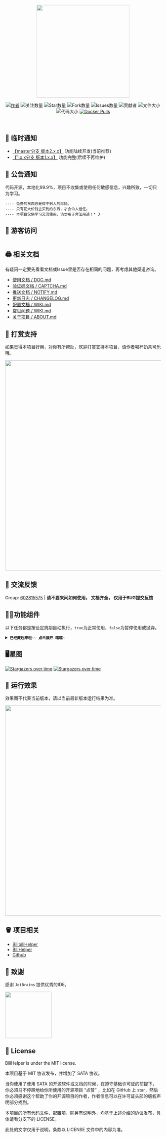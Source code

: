 <p align=center><img width="300px" src="https://user-images.githubusercontent.com/19500576/118621710-36428180-b7f9-11eb-891d-3f5697347cef.png" alt=""></p>

[//]: # (<p align=center><img width="300px" src="https://i.loli.net/2018/04/20/5ad97bd395912.jpeg"></p>)

<div align=center> 

[![](https://img.shields.io/badge/Author-Lkeme-blueviolet "作者")](https://github.com/lkeme/ )
![](https://img.shields.io/badge/dynamic/json?label=GitHub%20Followers&query=%24.data.totalSubs&url=https%3A%2F%2Fapi.spencerwoo.com%2Fsubstats%2F%3Fsource%3Dgithub%26queryKey%3Dlkeme&labelColor=282c34&color=181717&logo=github&longCache=true "关注数量")
![](https://img.shields.io/github/stars/lkeme/BiliHelper-personal.svg?style=plastic&logo=appveyor "Star数量")
![](https://img.shields.io/github/forks/lkeme/BiliHelper-personal.svg?style=plastic&logo=stackshare "Fork数量")
![](https://img.shields.io/github/issues/lkeme/BiliHelper-personal.svg?style=plastic&logo=stackshare "Issues数量")
![](https://img.shields.io/github/contributors/lkeme/BiliHelper-personal "贡献者")
![](https://img.shields.io/github/repo-size/lkeme/BiliHelper-personal?style=flat-square&label=files&color=cf8ef4&labelColor=373e4dl "文件大小")
![](https://img.shields.io/github/languages/code-size/lkeme/BiliHelper-personal?color=blueviolet&style=flat-square "代码大小")
[![Docker Pulls](https://img.shields.io/docker/pulls/lkeme/bilihelper-personal?style=flat-square)](https://hub.docker.com/r/lkeme/bilihelper-personal)

[//]: # (<br>)

[//]: # (<img alt="GitHub Workflow Status" src="https://img.shields.io/github/workflow/status/lkeme/BiliHelper-personal/cron%20update?style=flat-square">)

[//]: # (<img alt="GitHub last commit" src="https://img.shields.io/github/last-commit/lkeme/BiliHelper-personal/main?style=flat-square">)

[//]: # (<img alt="GitHub commit activity" src="https://img.shields.io/github/commit-activity/w/lkeme/BiliHelper-personal/main?style=flat-square">  )

[//]: # (<img alt="GitHub commit activity" src="https://data.jsdelivr.com/v1/package/gh/lkeme/BiliHelper-personal/badge?style=rounded&style=flat-square">  )

[//]: # (<br>)
</div>

<p align=center>

<img src="https://img.shields.io/badge/Version-2.2.0.230806-orange.svg?longCache=true&style=for-the-badge" alt="">
<img src="https://img.shields.io/badge/PHP-8.1+-green.svg?longCache=true&style=for-the-badge" alt="">
<img src="https://img.shields.io/badge/Composer-latest-blueviolet.svg?longCache=true&style=for-the-badge" alt="">
<img src="https://img.shields.io/badge/License-mit-blue.svg?longCache=true&style=for-the-badge" alt="">

</p>

## 🌟 临时通知

- [【master分支 版本2.x.x】](https://github.com/lkeme/BiliHelper-personal/tree/master) 功能陆续开发(当前推荐)
- [【1.x.x分支 版本1.x.x】](https://github.com/lkeme/BiliHelper-personal/tree/1.x.x) 功能完整(后续不再维护)

## 📌 公告通知

代码开源，本地化99.9%，项目不收集或使用任何敏感信息，兴趣所致，一切只为学习。

```notice
---- 免费的东西总是得不到人的珍惜。
---- 只有花大价钱去买到的东西，才会令人信任。
---- 本项目仅供学习交流使用，请勿用于非法用途！* 3
```

## 👤 游客访问

<p align=center> 
   <img align=center src="https://profile-counter.glitch.me/BiliHelper-personal/count.svg"  alt=""/>

[//]: # (    <br>)

[//]: # (    <img src="https://count.getloli.com/get/@:BiliHelper-personal" alt=":BiliHelper-personal" />)
 </p>

## 🖨️ 相关文档

有疑问一定要先看看文档或Issue里是否存在相同的问题，再考虑其他渠道咨询。

* [使用文档 / DOC.md](./docs/DOC.md)
* [验证码文档 / CAPTCHA.md](./docs/CAPTCHA.md)
* [推送文档 / NOTIFY.md](./docs/NOTIFY.md)
* [更新日志 / CHANGELOG.md](./docs/CHANGELOG.md)
* [配置文档 / WIKI.md](https://github.com/lkeme/BiliHelper-personal/wiki/%E9%85%8D%E7%BD%AE%E6%96%87%E4%BB%B6%E8%AF%A6%E8%A7%A3)
* [常见问题 / WIKI.md](https://github.com/lkeme/BiliHelper-personal/wiki/%E5%B8%B8%E8%A7%81%E9%97%AE%E9%A2%98)
* [关于项目 / ABOUT.md](./docs/ABOUT.md)

## 🎁 打赏支持

如果觉得本项目好用，对你有所帮助，欢迎打赏支持本项目，请作者喝杯奶茶可乐哦。

<p align=center><img width="680px" src="https://user-images.githubusercontent.com/19500576/118621834-55d9aa00-b7f9-11eb-9de2-6cfd5e8f20e6.png" alt=""></p>

[comment]: <> (![Image]&#40;https://i.loli.net/2019/07/13/5d2963e5cc1eb22973.png&#41;)

[comment]: <> (:cherry_blossom: :gift: :gift_heart: :confetti_ball:)

## 💬 交流反馈

Group: [602815575](https://jq.qq.com/?_wv=1027&k=UaalVexM) | **请不要来问如何使用， 文档齐全， 仅用于BUG提交反馈**

## 🧑‍🏭功能组件

以下任务都是按设定周期自动执行，`true`为正常使用，`false`为暂停使用或抛弃。

[//]: # (<details open><summary>点击展开</summary>)
<details><summary><strong><code>已经藏起来啦~~ 点击展开 嘻嘻~</code></strong></summary>

<br>  

| plugin          | version | description    | author            | pid  | cycle     | status |
|-----------------|---------|----------------|-------------------|------|-----------|--------|
| CheckUpdate     | 0.0.1   | 检查版本更新         | Lkeme             | 1000 | 24(小时)    | √      |
| Login           | 0.0.1   | 账号登录、刷新、保活     | Lkeme             | 1001 | 2(小时)     | √      |
| MainSite        | 0.0.1   | 主站任务(观看\分享\投币) | Lkeme             | 1100 | 24(小时)    | √      |
| Manga           | 0.0.1   | 漫画签到/分享        | Lkeme             | 1101 | 24(小时)    | √      |
| LoveClub        | 0.0.1   | 友爱社签到          | Lkeme             | 1102 | 24(小时)    | √      |
| LiveSignIn      | 0.0.1   | 直播签到           | Lkeme             | 1103 | 24(小时)    | √      |
| GameForecast    | 0.0.1   | 游戏赛事预测(破产机)    | Lkeme             | 1104 | 24(小时)    | √      |
| Silver2Coin     | 0.0.1   | 银瓜子兑换硬币        | Lkeme             | 1105 | 24(小时)    | √      |
| Judge           | 0.0.1   | 風機委員投票         | Lkeme             | 1106 | 15-30(分钟) | √      |
| VipPrivilege    | 0.0.1   | 领取大会员权益        | Lkeme             | 1107 | 24(小时)    | √      |
| BpConsumption   | 0.0.1   | 大会员B币券消费       | Lkeme             | 1108 | 24(小时)    | √      |
| LiveReservation | 0.0.1   | 预约直播有奖         | Lkeme             | 1109 | 1-3(小时)   | √      |
| LiveGoldBox     | 0.0.1   | 直播金色宝箱(实物抽奖)   | Lkeme             | 1110 | 6-10(分钟)  | √      |
| AwardRecords    | 0.0.1   | 获奖记录           | Lkeme             | 1111 | 5(分钟)     | √      |
| VipPoint        | 0.0.1   | 大会员积分          | Lkeme             | 1112 | 5(分钟)     | √      |
| Lottery         | 0.0.2   | 抽奖             | MoeHero/Lkeme     | 1113 | 5(分钟)     | √      |
| DailyGold       | 0.0.1   | 每日电池(APP)      | Lkeme             | 1114 | 24(小时)    | √      |
| PolishMedal     | 0.0.1   | 点亮灰色勋章         | possible318/Lkeme | 1115 | 1(小时)     | √      |
| BatchUnfollow   | 0.0.1   | 批量取消关注         | Lkeme             | 1116 | 5-10(分钟)  | √      |

</details>

## 🖥️星图

[//]: # ([![Star History Chart]&#40;https://api.star-history.com/svg?repos=lkeme/BiliHelper-personal&type=Timeline&#41;]&#40;https://star-history.com/#lkeme/BiliHelper-personal&Timeline&#41;)
[![Stargazers over time](https://starchart.cc/lkeme/BiliHelper-personal.svg)](https://starchart.cc/lkeme/BiliHelper-personal)
[![Stargazers over time](https://starchart.cc/lkeme/BiliHelper.svg)](https://starchart.cc/lkeme/BiliHelper)

## 🤭 运行效果

效果图不代表当前版本，请以当前最新版本运行结果为准。

<p align=center><img width="680px" src="https://user-images.githubusercontent.com/19500576/118621918-6853e380-b7f9-11eb-8c73-e041c402a56b.png" alt=""></p>

[comment]: <> (![Image]&#40;https://i.loli.net/2019/07/13/5d296961a4bae41364.png&#41;)

## 🪣 项目相关

* [BilibiliHelper](https://github.com/metowolf/BilibiliHelper)
* [BiliHelper](https://github.com/lkeme/BiliHelper)
* [Github](https://github.com/)

## 🙏 致谢

感谢 `JetBrains` 提供优秀的IDE。

<a href="https://www.jetbrains.com/?from=BiliHelper-personal" target="_blank">
<img src="https://tva1.sinaimg.cn/large/008eGmZEly1gov9g3tzrnj30u00wj0tn.jpg" width="150" alt=""/>
</a>

## 🪪 License

BiliHelper is under the MIT license.

本项目基于 MIT 协议发布，并增加了 SATA 协议。

当你使用了使用 SATA 的开源软件或文档的时候，在遵守基础许可证的前提下，你必须马不停蹄地给你所使用的开源项目 “点赞” ，比如在
GitHub 上
star，然后你必须感谢这个帮助了你的开源项目的作者，作者信息可以在许可证头部的版权声明部分找到。

本项目的所有代码文件、配置项，除另有说明外，均基于上述介绍的协议发布，具体请看分支下的 LICENSE。

此处的文字仅用于说明，条款以 LICENSE 文件中的内容为准。
